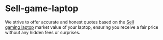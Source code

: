 # Sell-game-laptop
 We strive to offer accurate and honest quotes based on the [Sell gaming laptop](https://www.gizmogo.com/sell-laptops) market value of your laptop, ensuring you receive a fair price without any hidden fees or surprises.
